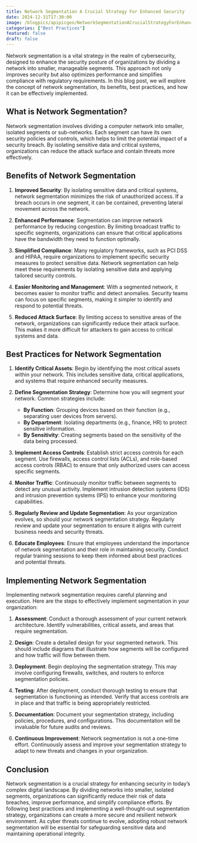 ```yaml
---
title: Network Segmentation A Crucial Strategy For Enhanced Security
date: 2024-12-31T17:30:00
image: /blogpics/apipicgen/NetworkSegmentationACrucialStrategyForEnhancedSecurity-5C5R7JHXUQ.jpg
categories: ["Best Practices"]
featured: false
draft: false
---
```

Network segmentation is a vital strategy in the realm of cybersecurity, designed to enhance the security posture of organizations by dividing a network into smaller, manageable segments. This approach not only improves security but also optimizes performance and simplifies compliance with regulatory requirements. In this blog post, we will explore the concept of network segmentation, its benefits, best practices, and how it can be effectively implemented.

## What is Network Segmentation?

Network segmentation involves dividing a computer network into smaller, isolated segments or sub-networks. Each segment can have its own security policies and controls, which helps to limit the potential impact of a security breach. By isolating sensitive data and critical systems, organizations can reduce the attack surface and contain threats more effectively.

## Benefits of Network Segmentation

1. **Improved Security**: By isolating sensitive data and critical systems, network segmentation minimizes the risk of unauthorized access. If a breach occurs in one segment, it can be contained, preventing lateral movement across the network.

2. **Enhanced Performance**: Segmentation can improve network performance by reducing congestion. By limiting broadcast traffic to specific segments, organizations can ensure that critical applications have the bandwidth they need to function optimally.

3. **Simplified Compliance**: Many regulatory frameworks, such as PCI DSS and HIPAA, require organizations to implement specific security measures to protect sensitive data. Network segmentation can help meet these requirements by isolating sensitive data and applying tailored security controls.

4. **Easier Monitoring and Management**: With a segmented network, it becomes easier to monitor traffic and detect anomalies. Security teams can focus on specific segments, making it simpler to identify and respond to potential threats.

5. **Reduced Attack Surface**: By limiting access to sensitive areas of the network, organizations can significantly reduce their attack surface. This makes it more difficult for attackers to gain access to critical systems and data.

## Best Practices for Network Segmentation

1. **Identify Critical Assets**: Begin by identifying the most critical assets within your network. This includes sensitive data, critical applications, and systems that require enhanced security measures.

2. **Define Segmentation Strategy**: Determine how you will segment your network. Common strategies include:
   - **By Function**: Grouping devices based on their function (e.g., separating user devices from servers).
   - **By Department**: Isolating departments (e.g., finance, HR) to protect sensitive information.
   - **By Sensitivity**: Creating segments based on the sensitivity of the data being processed.

3. **Implement Access Controls**: Establish strict access controls for each segment. Use firewalls, access control lists (ACLs), and role-based access controls (RBAC) to ensure that only authorized users can access specific segments.

4. **Monitor Traffic**: Continuously monitor traffic between segments to detect any unusual activity. Implement intrusion detection systems (IDS) and intrusion prevention systems (IPS) to enhance your monitoring capabilities.

5. **Regularly Review and Update Segmentation**: As your organization evolves, so should your network segmentation strategy. Regularly review and update your segmentation to ensure it aligns with current business needs and security threats.

6. **Educate Employees**: Ensure that employees understand the importance of network segmentation and their role in maintaining security. Conduct regular training sessions to keep them informed about best practices and potential threats.

## Implementing Network Segmentation

Implementing network segmentation requires careful planning and execution. Here are the steps to effectively implement segmentation in your organization:

1. **Assessment**: Conduct a thorough assessment of your current network architecture. Identify vulnerabilities, critical assets, and areas that require segmentation.

2. **Design**: Create a detailed design for your segmented network. This should include diagrams that illustrate how segments will be configured and how traffic will flow between them.

3. **Deployment**: Begin deploying the segmentation strategy. This may involve configuring firewalls, switches, and routers to enforce segmentation policies.

4. **Testing**: After deployment, conduct thorough testing to ensure that segmentation is functioning as intended. Verify that access controls are in place and that traffic is being appropriately restricted.

5. **Documentation**: Document your segmentation strategy, including policies, procedures, and configurations. This documentation will be invaluable for future audits and reviews.

6. **Continuous Improvement**: Network segmentation is not a one-time effort. Continuously assess and improve your segmentation strategy to adapt to new threats and changes in your organization.

## Conclusion

Network segmentation is a crucial strategy for enhancing security in today’s complex digital landscape. By dividing networks into smaller, isolated segments, organizations can significantly reduce their risk of data breaches, improve performance, and simplify compliance efforts. By following best practices and implementing a well-thought-out segmentation strategy, organizations can create a more secure and resilient network environment. As cyber threats continue to evolve, adopting robust network segmentation will be essential for safeguarding sensitive data and maintaining operational integrity.